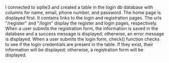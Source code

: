 I connected to sqlite3 and created a table in the login db database with columns for name, email, phone number, and password.
The home page is displayed first. It contains links to the login and registration pages. The urls "/register" and "/login" display the register and login pages, respectively.
When a user submits the registration form, the information is saved in the database and a success message is displayed; otherwise, an error message is displayed.
When a user submits the login form, check() function checks to see if the login credentials are present in the table. 
If they exist, their information will be displayed; otherwise, a registration form will be displayed.

